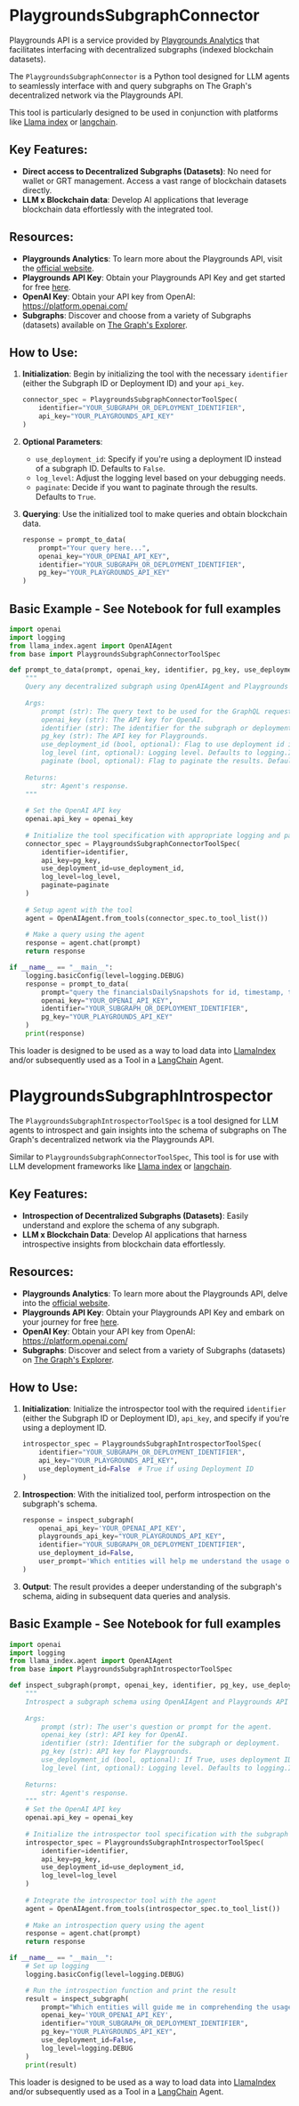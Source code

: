 # PlaygroundsSubgraphConnector

Playgrounds API is a service provided by [Playgrounds Analytics](https://playgrounds.network) that facilitates interfacing with decentralized subgraphs (indexed blockchain datasets).

The `PlaygroundsSubgraphConnector` is a Python tool designed for LLM agents to seamlessly interface with and query subgraphs on The Graph's decentralized network via the Playgrounds API.

This tool is particularly designed to be used in conjunction with platforms like [Llama index](https://github.com/jerryjliu/llama_index) or [langchain](https://python.langchain.com/docs/modules/agents/tools/custom_tools).

## Key Features:
- **Direct access to Decentralized Subgraphs (Datasets)**: No need for wallet or GRT management. Access a vast range of blockchain datasets directly.
- **LLM x Blockchain data**: Develop AI applications that leverage blockchain data effortlessly with the integrated tool.

## Resources:
- **Playgrounds Analytics**: To learn more about the Playgrounds API, visit the [official website](https://playgrounds.network/).
- **Playgrounds API Key**: Obtain your Playgrounds API Key and get started for free [here](https://app.playgrounds.network/signup).
- **OpenAI Key**: Obtain your API key from OpenAI: https://platform.openai.com/
- **Subgraphs**: Discover and choose from a variety of Subgraphs (datasets) available on [The Graph's Explorer](https://thegraph.com/explorer).

## How to Use:

1. **Initialization**: Begin by initializing the tool with the necessary `identifier` (either the Subgraph ID or Deployment ID) and your `api_key`.
    ```python
    connector_spec = PlaygroundsSubgraphConnectorToolSpec(
        identifier="YOUR_SUBGRAPH_OR_DEPLOYMENT_IDENTIFIER", 
        api_key="YOUR_PLAYGROUNDS_API_KEY"
    )
    ```

2. **Optional Parameters**:
   - `use_deployment_id`: Specify if you're using a deployment ID instead of a subgraph ID. Defaults to `False`.
   - `log_level`: Adjust the logging level based on your debugging needs. 
   - `paginate`: Decide if you want to paginate through the results. Defaults to `True`.

3. **Querying**: Use the initialized tool to make queries and obtain blockchain data.
    ```python
    response = prompt_to_data(
        prompt="Your query here...",
        openai_key="YOUR_OPENAI_API_KEY",
        identifier="YOUR_SUBGRAPH_OR_DEPLOYMENT_IDENTIFIER",
        pg_key="YOUR_PLAYGROUNDS_API_KEY"
    )
    ```

## Basic Example - See Notebook for full examples

```python
import openai
import logging
from llama_index.agent import OpenAIAgent
from base import PlaygroundsSubgraphConnectorToolSpec

def prompt_to_data(prompt, openai_key, identifier, pg_key, use_deployment_id=False, log_level=logging.INFO, paginate=False):
    """
    Query any decentralized subgraph using OpenAIAgent and Playgrounds API.
    
    Args:
        prompt (str): The query text to be used for the GraphQL request.
        openai_key (str): The API key for OpenAI.
        identifier (str): The identifier for the subgraph or deployment.
        pg_key (str): The API key for Playgrounds.
        use_deployment_id (bool, optional): Flag to use deployment id in the URL. Defaults to False.
        log_level (int, optional): Logging level. Defaults to logging.INFO.
        paginate (bool, optional): Flag to paginate the results. Defaults to False.
        
    Returns:
        str: Agent's response.
    """
    
    # Set the OpenAI API key
    openai.api_key = openai_key
    
    # Initialize the tool specification with appropriate logging and pagination settings
    connector_spec = PlaygroundsSubgraphConnectorToolSpec(
        identifier=identifier, 
        api_key=pg_key,
        use_deployment_id=use_deployment_id,
        log_level=log_level,
        paginate=paginate
    )
    
    # Setup agent with the tool
    agent = OpenAIAgent.from_tools(connector_spec.to_tool_list())
    
    # Make a query using the agent
    response = agent.chat(prompt)
    return response

if __name__ == "__main__":
    logging.basicConfig(level=logging.DEBUG)
    response = prompt_to_data(
        prompt="query the financialsDailySnapshots for id, timestamp, totalValueLockedUSD, and dailyVolumeUSD. only give me the first 2 rows",
        openai_key="YOUR_OPENAI_API_KEY",
        identifier="YOUR_SUBGRAPH_OR_DEPLOYMENT_IDENTIFIER",
        pg_key="YOUR_PLAYGROUNDS_API_KEY"
    )
    print(response)
```

This loader is designed to be used as a way to load data into [LlamaIndex](https://github.com/jerryjliu/gpt_index/tree/main/gpt_index) 
and/or subsequently used as a Tool in a [LangChain](https://github.com/hwchase17/langchain) Agent. 


# PlaygroundsSubgraphIntrospector

The `PlaygroundsSubgraphIntrospectorToolSpec` is a tool designed for LLM agents to introspect and gain insights into the schema of subgraphs on The Graph's decentralized network via the Playgrounds API.

Similar to `PlaygroundsSubgraphConnectorToolSpec`, This tool is for use with LLM development frameworks like [Llama index](https://github.com/jerryjliu/llama_index) or [langchain](https://python.langchain.com/docs/modules/agents/tools/custom_tools).

## Key Features:
- **Introspection of Decentralized Subgraphs (Datasets)**: Easily understand and explore the schema of any subgraph.
- **LLM x Blockchain Data**: Develop AI applications that harness introspective insights from blockchain data effortlessly.

## Resources:
- **Playgrounds Analytics**: To learn more about the Playgrounds API, delve into the [official website](https://playgrounds.network/).
- **Playgrounds API Key**: Obtain your Playgrounds API Key and embark on your journey for free [here](https://app.playgrounds.network/signup).
- **OpenAI Key**: Obtain your API key from OpenAI: https://platform.openai.com/
- **Subgraphs**: Discover and select from a variety of Subgraphs (datasets) on [The Graph's Explorer](https://thegraph.com/explorer).

## How to Use:

1. **Initialization**: Initialize the introspector tool with the required `identifier` (either the Subgraph ID or Deployment ID), `api_key`, and specify if you're using a deployment ID.
    ```python
    introspector_spec = PlaygroundsSubgraphIntrospectorToolSpec(
        identifier="YOUR_SUBGRAPH_OR_DEPLOYMENT_IDENTIFIER", 
        api_key="YOUR_PLAYGROUNDS_API_KEY", 
        use_deployment_id=False  # True if using Deployment ID
    )
    ```

2. **Introspection**: With the initialized tool, perform introspection on the subgraph's schema.
    ```python
    response = inspect_subgraph(
        openai_api_key='YOUR_OPENAI_API_KEY',
        playgrounds_api_key="YOUR_PLAYGROUNDS_API_KEY",
        identifier="YOUR_SUBGRAPH_OR_DEPLOYMENT_IDENTIFIER",
        use_deployment_id=False,
        user_prompt='Which entities will help me understand the usage of Uniswap V3?'
    )
    ```

3. **Output**: The result provides a deeper understanding of the subgraph's schema, aiding in subsequent data queries and analysis.

## Basic Example - See Notebook for full examples

```python
import openai
import logging
from llama_index.agent import OpenAIAgent
from base import PlaygroundsSubgraphIntrospectorToolSpec

def inspect_subgraph(prompt, openai_key, identifier, pg_key, use_deployment_id=False, log_level=logging.INFO):
    """
    Introspect a subgraph schema using OpenAIAgent and Playgrounds API based on the provided parameters.
    
    Args:
        prompt (str): The user's question or prompt for the agent.
        openai_key (str): API key for OpenAI.
        identifier (str): Identifier for the subgraph or deployment.
        pg_key (str): API key for Playgrounds.
        use_deployment_id (bool, optional): If True, uses deployment ID in the URL. Defaults to False.
        log_level (int, optional): Logging level. Defaults to logging.INFO.
        
    Returns:
        str: Agent's response.
    """
    # Set the OpenAI API key
    openai.api_key = openai_key
    
    # Initialize the introspector tool specification with the subgraph's identifier and the Playgrounds API key
    introspector_spec = PlaygroundsSubgraphIntrospectorToolSpec(
        identifier=identifier, 
        api_key=pg_key, 
        use_deployment_id=use_deployment_id,
        log_level=log_level
    )
    
    # Integrate the introspector tool with the agent
    agent = OpenAIAgent.from_tools(introspector_spec.to_tool_list())
    
    # Make an introspection query using the agent
    response = agent.chat(prompt)
    return response

if __name__ == "__main__":
    # Set up logging
    logging.basicConfig(level=logging.DEBUG)

    # Run the introspection function and print the result
    result = inspect_subgraph(
        prompt="Which entities will guide me in comprehending the usage of Uniswap V3?",
        openai_key='YOUR_OPENAI_API_KEY',
        identifier="YOUR_SUBGRAPH_OR_DEPLOYMENT_IDENTIFIER",
        pg_key="YOUR_PLAYGROUNDS_API_KEY",
        use_deployment_id=False,
        log_level=logging.DEBUG
    )
    print(result)
```

This loader is designed to be used as a way to load data into [LlamaIndex](https://github.com/jerryjliu/gpt_index/tree/main/gpt_index) 
and/or subsequently used as a Tool in a [LangChain](https://github.com/hwchase17/langchain) Agent. 
